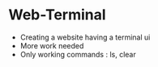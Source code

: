 # Web-Terminal

- Creating a website having a terminal ui
- More work needed
- Only working commands : ls, clear